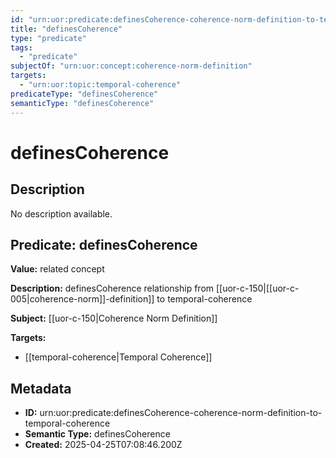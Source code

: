 ```yaml
---
id: "urn:uor:predicate:definesCoherence-coherence-norm-definition-to-temporal-coherence"
title: "definesCoherence"
type: "predicate"
tags:
  - "predicate"
subjectOf: "urn:uor:concept:coherence-norm-definition"
targets:
  - "urn:uor:topic:temporal-coherence"
predicateType: "definesCoherence"
semanticType: "definesCoherence"
---
```


# definesCoherence

## Description

No description available.

## Predicate: definesCoherence

**Value:** related concept

**Description:** definesCoherence relationship from [[uor-c-150|[[uor-c-005|coherence-norm]]-definition]] to temporal-coherence

**Subject:** [[uor-c-150|Coherence Norm Definition]]

**Targets:**

- [[temporal-coherence|Temporal Coherence]]

## Metadata

- **ID:** urn:uor:predicate:definesCoherence-coherence-norm-definition-to-temporal-coherence
- **Semantic Type:** definesCoherence
- **Created:** 2025-04-25T07:08:46.200Z
